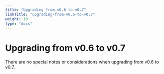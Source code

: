 ```yaml
---
title: "Upgrading from v0.6 to v0.7"
linkTitle: "upgrading-from-v0.6-to-v0.7"
weight: 10
type: "docs"
---
```


# Upgrading from v0.6 to v0.7

There are no special notes or considerations when upgrading from v0.6 to v0.7.
